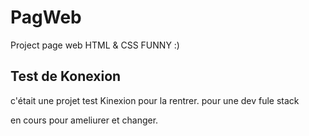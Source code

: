 # PagWeb
Project page web HTML &amp; CSS FUNNY :) 
## Test de Konexion 
c'était une projet test Kinexion pour la rentrer. pour une dev fule stack

en cours pour ameliurer et changer.
